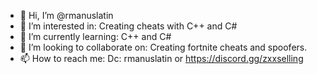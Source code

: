 - 👋 Hi, I’m @rmanuslatin
- 👀 I’m interested in: Creating cheats with C++ and C#
- 🌱 I’m currently learning: C++ and C#
- 💞️ I’m looking to collaborate on: Creating fortnite cheats and spoofers.
- 📫 How to reach me: Dc: rmanuslatin or https://discord.gg/zxxselling
